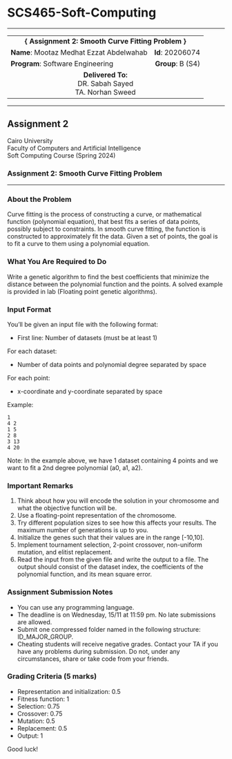 # SCS465-Soft-Computing
---

<div align="center">
  <table width="100%">
    <tr>
      <td colspan="2" align="center"><strong>{ Assignment 2: Smooth Curve Fitting Problem }</strong></td>
    </tr>
    <tr>
      <td align="left"><strong>Name</strong>: Mootaz Medhat Ezzat Abdelwahab</td>
      <td align="right"><strong>Id</strong>: 20206074</td>
    </tr>
    <tr>
      <td align="left"><strong>Program</strong>: Software Engineering</td>
      <td align="right"><strong>Group</strong>: B (S4)</td>
    </tr>
    <tr>
      <td align="center" colspan="2"><strong>Delivered To:</strong><br>DR. Sabah Sayed<br>TA. Norhan Sweed</td>
    </tr>
  </table>
</div>

---

## Assignment 2

Cairo University  
Faculty of Computers and Artificial Intelligence  
Soft Computing Course (Spring 2024) 

### Assignment 2: Smooth Curve Fitting Problem

---

### About the Problem

Curve fitting is the process of constructing a curve, or mathematical function (polynomial equation), that best fits a series of data points, possibly subject to constraints. In smooth curve fitting, the function is constructed to approximately fit the data. Given a set of points, the goal is to fit a curve to them using a polynomial equation.

### What You Are Required to Do

Write a genetic algorithm to find the best coefficients that minimize the distance between the polynomial function and the points. A solved example is provided in lab (Floating point genetic algorithms).

### Input Format

You’ll be given an input file with the following format:

- First line: Number of datasets (must be at least 1)

For each dataset:
- Number of data points and polynomial degree separated by space

For each point:
- x-coordinate and y-coordinate separated by space

Example:

```
1  
4 2 
1 5 
2 8 
3 13 
4 20
```

Note: In the example above, we have 1 dataset containing 4 points and we want to fit a 2nd degree polynomial (a0, a1, a2).

### Important Remarks

1. Think about how you will encode the solution in your chromosome and what the objective function will be.
2. Use a floating-point representation of the chromosome.
3. Try different population sizes to see how this affects your results. The maximum number of generations is up to you.
4. Initialize the genes such that their values are in the range [-10,10].
5. Implement tournament selection, 2-point crossover, non-uniform mutation, and elitist replacement.
6. Read the input from the given file and write the output to a file. The output should consist of the dataset index, the coefficients of the polynomial function, and its mean square error.

### Assignment Submission Notes

- You can use any programming language.
- The deadline is on Wednesday, 15/11 at 11:59 pm. No late submissions are allowed.
- Submit one compressed folder named in the following structure: ID_MAJOR_GROUP.
- Cheating students will receive negative grades. Contact your TA if you have any problems during submission. Do not, under any circumstances, share or take code from your friends.

### Grading Criteria (5 marks)

- Representation and initialization: 0.5
- Fitness function: 1
- Selection: 0.75
- Crossover: 0.75
- Mutation: 0.5
- Replacement: 0.5
- Output: 1

Good luck!
